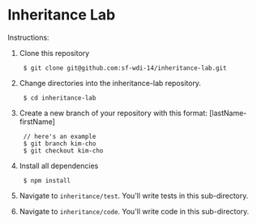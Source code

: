 # Inheritance Lab

Instructions: 

1. Clone this repository
 
		$ git clone git@github.com:sf-wdi-14/inheritance-lab.git

2. Change directories into the inheritance-lab repository.
		
		$ cd inheritance-lab

3. Create a new branch of your repository with this format: [lastName-firstName]

		// here's an example 
		$ git branch kim-cho
		$ git checkout kim-cho

4. Install all dependencies

		$ npm install

5. Navigate to `inheritance/test`. You'll write tests in this sub-directory. 

6. Navigate to `inheritance/code`. You'll write code in this sub-directory.